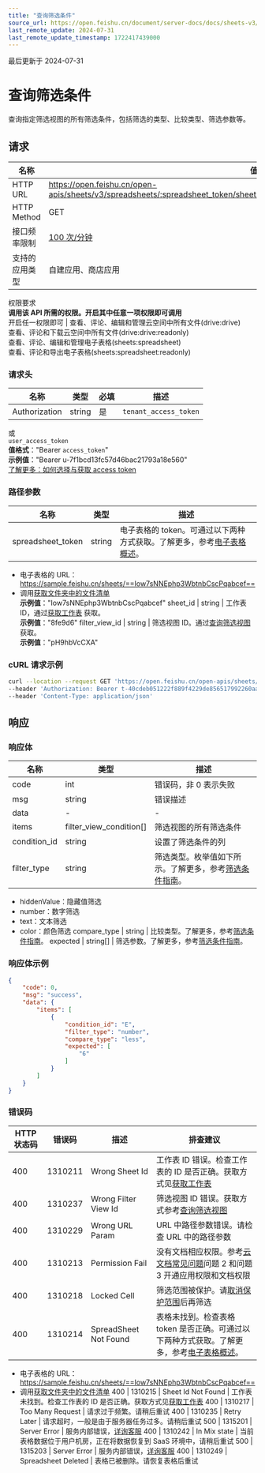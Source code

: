 ```yaml
---
title: "查询筛选条件"
source_url: https://open.feishu.cn/document/server-docs/docs/sheets-v3/spreadsheet-sheet-filter_view/spreadsheet-sheet-filter_view-condition/query
last_remote_update: 2024-07-31
last_remote_update_timestamp: 1722417439000
---
```

最后更新于 2024-07-31

# 查询筛选条件

查询指定筛选视图的所有筛选条件，包括筛选的类型、比较类型、筛选参数等。

## 请求
名称 | 值
---|---
HTTP URL | https://open.feishu.cn/open-apis/sheets/v3/spreadsheets/:spreadsheet_token/sheets/:sheet_id/filter_views/:filter_view_id/conditions/query
HTTP Method | GET
接口频率限制 | [100 次/分钟](https://open.feishu.cn/document/ukTMukTMukTM/uUzN04SN3QjL1cDN)
支持的应用类型 | 自建应用、商店应用
权限要求  
            **调用该 API 所需的权限。开启其中任意一项权限即可调用**  
            开启任一权限即可 | 查看、评论、编辑和管理云空间中所有文件(drive:drive)  
            查看、评论和下载云空间中所有文件(drive:drive:readonly)  
            查看、评论、编辑和管理电子表格(sheets:spreadsheet)  
            查看、评论和导出电子表格(sheets:spreadsheet:readonly)

### 请求头

名称 | 类型 | 必填 | 描述
--- | --- | --- | ---
Authorization | string | 是 | `tenant_access_token`  
或  
`user_access_token`  
**值格式**："Bearer `access_token`"  
**示例值**："Bearer u-7f1bcd13fc57d46bac21793a18e560"  
[了解更多：如何选择与获取 access token](https://open.feishu.cn/document/uAjLw4CM/ugTN1YjL4UTN24CO1UjN/trouble-shooting/how-to-choose-which-type-of-token-to-use)

### 路径参数

名称 | 类型 | 描述
--- | --- | ---
spreadsheet_token | string | 电子表格的 token。可通过以下两种方式获取。了解更多，参考[电子表格概述](https://open.feishu.cn/document/ukTMukTMukTM/uATMzUjLwEzM14CMxMTN/overview)。  
- 电子表格的 URL：https://sample.feishu.cn/sheets/==Iow7sNNEphp3WbtnbCscPqabcef==  
- 调用[获取文件夹中的文件清单](https://open.feishu.cn/document/uAjLw4CM/ukTMukTMukTM/reference/drive-v1/file/list)  
**示例值**："Iow7sNNEphp3WbtnbCscPqabcef"
sheet_id | string | 工作表 ID，通过[获取工作表](https://open.feishu.cn/document/ukTMukTMukTM/uUDN04SN0QjL1QDN/sheets-v3/spreadsheet-sheet/query) 获取。  
**示例值**："8fe9d6"
filter_view_id | string | 筛选视图 ID。通过[查询筛选视图](https://open.feishu.cn/document/ukTMukTMukTM/uUDN04SN0QjL1QDN/sheets-v3/spreadsheet-sheet-filter_view/query)获取。  
**示例值**："pH9hbVcCXA"

### cURL 请求示例
```bash
curl --location --request GET 'https://open.feishu.cn/open-apis/sheets/v3/spreadsheets/shtcnspY6YDVPxWjhG09Qxxxxxx/sheets/phwh0X/filter_views/1234567890/conditions/query' \
--header 'Authorization: Bearer t-40cdeb051222f889f4229de856517992260aa850' \
--header 'Content-Type: application/json'
```

## 响应

### 响应体

名称 | 类型 | 描述
--- | --- | ---
code | int | 错误码，非 0 表示失败
msg | string | 错误描述
data | \- | \-
items | filter_view_condition\[\] | 筛选视图的所有筛选条件
condition_id | string | 设置了筛选条件的列
filter_type | string | 筛选类型。枚举值如下所示。了解更多，参考[筛选条件指南](https://open.feishu.cn/document/ukTMukTMukTM/uUDN04SN0QjL1QDN/sheets-v3/spreadsheet-sheet-filter_view-condition/filter-view-condition-user-guide)。  
- hiddenValue：隐藏值筛选  
- number：数字筛选  
- text：文本筛选  
- color：颜色筛选
compare_type | string | 比较类型。了解更多，参考[筛选条件指南](https://open.feishu.cn/document/ukTMukTMukTM/uUDN04SN0QjL1QDN/sheets-v3/spreadsheet-sheet-filter_view-condition/filter-view-condition-user-guide)。
expected | string\[\] | 筛选参数。了解更多，参考[筛选条件指南](https://open.feishu.cn/document/ukTMukTMukTM/uUDN04SN0QjL1QDN/sheets-v3/spreadsheet-sheet-filter_view-condition/filter-view-condition-user-guide)。

### 响应体示例
```json
{
    "code": 0,
    "msg": "success",
    "data": {
        "items": [
            {
                "condition_id": "E",
                "filter_type": "number",
                "compare_type": "less",
                "expected": [
                    "6"
                ]
            }
        ]
    }
}
```

### 错误码

HTTP状态码 | 错误码 | 描述 | 排查建议
--- | --- | --- | ---
400 | 1310211 | Wrong Sheet Id | 工作表 ID 错误。检查工作表的 ID 是否正确。获取方式见[获取工作表](https://open.feishu.cn/document/ukTMukTMukTM/uUDN04SN0QjL1QDN/sheets-v3/spreadsheet-sheet/query)
400 | 1310237 | Wrong Filter View Id | 筛选视图 ID 错误。获取方式参考[查询筛选视图](https://open.feishu.cn/document/ukTMukTMukTM/uUDN04SN0QjL1QDN/sheets-v3/spreadsheet-sheet-filter_view/query)
400 | 1310229 | Wrong URL Param | URL 中路径参数错误。请检查 URL 中的路径参数
400 | 1310213 | Permission Fail | 没有文档相应权限。参考[云文档常见问题](https://open.feishu.cn/document/ukTMukTMukTM/uczNzUjL3czM14yN3MTN)问题 2 和问题 3 开通应用权限和文档权限
400 | 1310218 | Locked Cell | 筛选范围被保护。请[取消保护范围](https://open.feishu.cn/document/ukTMukTMukTM/uYTM5YjL2ETO24iNxkjN)后再筛选
400 | 1310214 | SpreadSheet Not Found | 表格未找到。检查表格 token 是否正确。可通过以下两种方式获取。了解更多，参考[电子表格概述](https://open.feishu.cn/document/ukTMukTMukTM/uATMzUjLwEzM14CMxMTN/overview)。  
- 电子表格的 URL：https://sample.feishu.cn/sheets/==Iow7sNNEphp3WbtnbCscPqabcef==  
- 调用[获取文件夹中的文件清单](https://open.feishu.cn/document/uAjLw4CM/ukTMukTMukTM/reference/drive-v1/file/list)
400 | 1310215 | Sheet Id Not Found | 工作表未找到。检查工作表的 ID 是否正确。获取方式见[获取工作表](https://open.feishu.cn/document/ukTMukTMukTM/uUDN04SN0QjL1QDN/sheets-v3/spreadsheet-sheet/query)
400 | 1310217 | Too Many Request | 请求过于频繁。请稍后重试
400 | 1310235 | Retry Later | 请求超时，一般是由于服务器任务过多。请稍后重试
500 | 1315201 | Server Error | 服务内部错误，[详询客服](https://applink.feishu.cn/client/helpdesk/open?id=6626260912531570952)
400 | 1310242 | In Mix state | 当前表格数据位于用户机房，正在将数据恢复到 SaaS 环境中，请稍后重试
500 | 1315203 | Server Error | 服务内部错误，[详询客服](https://applink.feishu.cn/client/helpdesk/open?id=6626260912531570952)
400 | 1310249 | Spreadsheet Deleted | 表格已被删除。请恢复表格后重试
